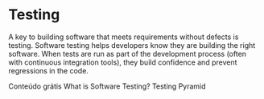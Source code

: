 # Testing

A key to building software that meets requirements without defects is testing. Software testing helps developers know they are building the right software. When tests are run as part of the development process (often with continuous integration tools), they build confidence and prevent regressions in the code.

<ResourceGroupTitle>Conteúdo grátis</ResourceGroupTitle>
<BadgeLink colorScheme='yellow' badgeText='Leia' href='https://www.guru99.com/software-testing-introduction-importance.html'>What is Software Testing?</BadgeLink>
<BadgeLink colorScheme='yellow' badgeText='Leia' href='https://www.browserstack.com/guide/testing-pyramid-for-test-automation'>Testing Pyramid</BadgeLink>
